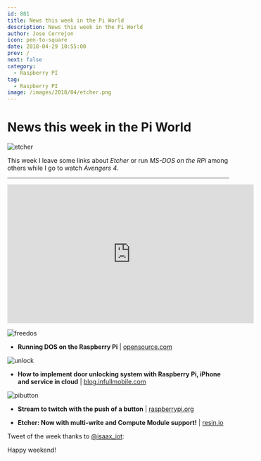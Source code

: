 ```yaml
---
id: 881
title: News this week in the Pi World
description: News this week in the Pi World
author: Jose Cerrejon
icon: pen-to-square
date: 2018-04-29 10:55:00
prev: /
next: false
category:
  - Raspberry PI
tag:
  - Raspberry PI
image: /images/2018/04/etcher.png
---
```


# News this week in the Pi World

![etcher](/images/2018/04/etcher.png)

This week I leave some links about *Etcher* or run *MS-DOS on the RPi* among others while I go to watch *Avengers 4*.

- - -
<iframe width="560" height="315" src="https://www.youtube.com/embed/F_SVE7ZH-Hw" frameborder="0" allow="autoplay; encrypted-media" allowfullscreen></iframe>

![freedos](/images/2018/04/freedos.png)

* **Running DOS on the Raspberry Pi** | [opensource.com](https://opensource.com/article/18/3/can-you-run-dos-raspberry-pi?sc_cid=70160000001273HAAQ)

![unlock](/images/2018/04/unlock.png)

* **How to implement door unlocking system with Raspberry Pi, iPhone and service in cloud** | [blog.infullmobile.com](https://blog.infullmobile.com/how-to-implement-door-unlocking-system-with-raspberry-pi-iphone-and-service-in-cloud-3f55b76d700a)

![pibutton](/images/2018/04/pibutton.png)

* **Stream to twitch with the push of a button** | [raspberrypi.org](https://www.raspberrypi.org/blog/tinkernut-twitch-streaming/)

* **Etcher: Now with multi-write and Compute Module support!** | [resin.io](https://resin.io/blog/etcher-now-with-multi-write-and-compute-module-support/)

Tweet of the week thanks to [@isaax_iot](https://twitter.com/isaax_iot):



Happy weekend!
